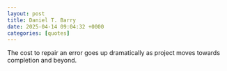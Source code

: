 ```yaml
---
layout: post
title: Daniel T. Barry
date: 2025-04-14 09:04:32 +0000
categories: [quotes]
---
```


The cost to repair an error goes up dramatically as project moves towards completion and beyond.  

